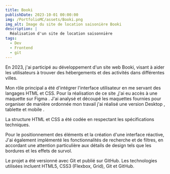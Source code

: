 ```yaml
---
title: Booki
publishDate: 2023-10-01 00:00:00
img: /PortfolioMC/assets/Booki.png
img_alt: Image du site de location saisonière Booki
description: |
  Réalisation d'un site de location saisonnière 
tags:
  - Dev
  - Frontend
  - git 
---
```



En 2023, j'ai participé au développement d'un site web Booki, visant à aider les utilisateurs à trouver des hébergements et des activités dans différentes villes.

 Mon rôle principal a été d'intégrer l'interface utilisateur en me servant des langages HTML et CSS. Pour la réalisation de ce site ,j'ai eu accès à une maquette sur Figma . J'ai analysé et découpé les maquettes fournies pour organiser de manière ordonnée mon travail j'ai réalisé une version Desktop , tablette et mobile .

 La structure HTML et CSS a été codée en respectant les spécifications techniques. 

 Pour le positionnement des éléments et la création d'une interface réactive, J'ai également implémenté les fonctionnalités de recherche et de filtres, en accordant une attention particulière aux détails de design tels que les bordures et les effets de survol.
 
  Le projet a été versionné avec Git et publié sur GitHub. Les technologies utilisées incluent HTML5, CSS3 (Flexbox, Grid), Git et GitHub.
